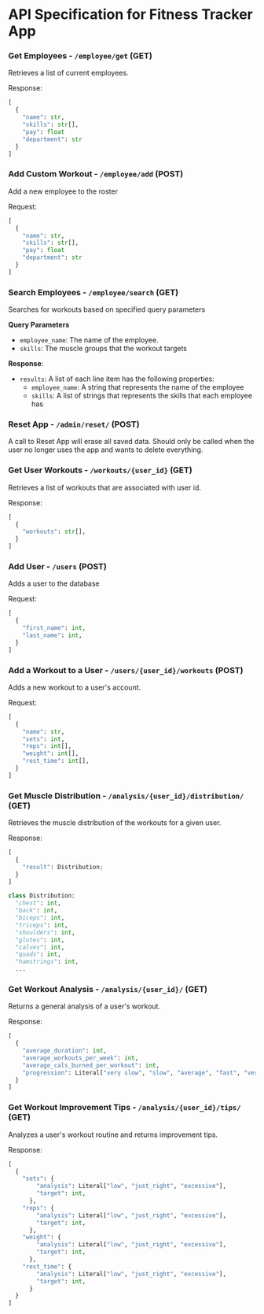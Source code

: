 # API Specification for Fitness Tracker App

### Get Employees - `/employee/get` (GET)
Retrieves a list of current employees.

Response:
```python
[
  {
    "name": str,
    "skills": str[],
    "pay": float
    "department": str
  }
]
```

### Add Custom Workout - `/employee/add` (POST)
Add a new employee to the roster

Request:
```python
[
  {
    "name": str,
    "skills": str[],
    "pay": float
    "department": str
  }
]
```

### Search Employees - `/employee/search` (GET)
Searches for workouts based on specified query parameters

**Query Parameters**
- `employee_name`: The name of the employee.
- `skills`: The muscle groups that the workout targets

**Response**:
- `results`: A list of each line item has the following properties:
  - `employee_name`: A string that represents the name of the employee
  - `skills`: A list of strings that represents the skills that each employee has


### Reset App - `/admin/reset/` (POST)
A call to Reset App will erase all saved data. Should only be called when the user no longer uses the app and wants to delete everything.

### Get User Workouts - `/workouts/{user_id}` (GET)
Retrieves a list of workouts that are associated with user id.

Response:
```python
[
  {
    "workouts": str[],
  }
]
```

### Add User - `/users` (POST)
Adds a user to the database

Request:
```python
[
  {
    "first_name": int,
    "last_name": int,
  }
]
```

### Add a Workout to a User - `/users/{user_id}/workouts` (POST)
Adds a new workout to a user's account.

Request:
```python
[
  {
    "name": str,
    "sets": int,
    "reps": int[],
    "weight": int[],
    "rest_time": int[],
  }
]
```

### Get Muscle Distribution - `/analysis/{user_id}/distribution/` (GET)
Retrieves the muscle distribution of the workouts for a given user.

Response:
```python
[
  {
    "result": Distribution;
  }
]
```
```python
class Distribution:
  "chest": int,
  "back": int,
  "biceps": int,
  "triceps": int,
  "shoulders": int,
  "glutes": int,
  "calves": int,
  "quads": int,
  "hamstrings": int,
  ...
```

### Get Workout Analysis - `/analysis/{user_id}/` (GET)
Returns a general analysis of a user's workout.

Response:
```python
[
  {
    "average_duration": int,
    "average_workouts_per_week": int,
    "average_cals_burned_per_workout": int,
    "progression": Literal["very slow", "slow", "average", "fast", "very fast"]
  }
]
```

### Get Workout Improvement Tips - `/analysis/{user_id}/tips/` (GET)
Analyzes a user's workout routine and returns improvement tips.

Response:
```python
[
  {
    "sets": {
        "analysis": Literal["low", "just_right", "excessive"],
        "target": int,
      },
    "reps": {
        "analysis": Literal["low", "just_right", "excessive"],
        "target": int,
      },
    "weight": {
        "analysis": Literal["low", "just_right", "excessive"],
        "target": int,
      },
    "rest_time": {
        "analysis": Literal["low", "just_right", "excessive"],
        "target": int,
      }
  }
]
```
